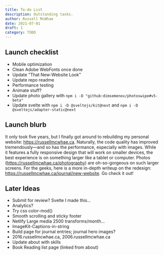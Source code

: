 ```yaml
---
title: To-do List
description: Outstanding tasks.
author: Russell McWhae
date: 2021-07-01
draft: 1
category: TODO
---
```


## Launch checklist

-   Mobile optimization
-   Clean Adobe WebFonts once done
-   Update "That New-Website Look"
-   Update repo readme
-   Performance testing
-   Animate stuff?
-   Update photo gallery with `npm i -D "github:dimsemenov/photoswipe#v5-beta"`
-   Update svelte with `npm i -D @sveltejs/kit@next` and `npm i -D @sveltejs/adapter-static@next`

## Launch blurb

It only took five years, but I finally got around to rebuilding my personal website: https://russellmcwhae.ca. Naturally, the code quality has improved tremendously—and so has the performance, especially with images. While it features a fully responsive design that will work on smaller devices, the best experience is on something larger like a tablet or computer. Photos (https://russellmcwhae.ca/photography) are oh-so-gorgeous on such larger screens. For the geeks, here is a more in-depth writeup on the redesign: https://russellmcwhae.ca/journal/new-website. Go check it out!

## Later Ideas

-   Submit for review? Svelte I made this…
-   Analytics?
-   Try css color-mod()
-   Smooth scrolling and sticky footer
-   Netlify Large media 2500 transforms/month…
-   ImageKit-Captions-in-string
-   Build <category> page for journal entries; journal hero images?
-   2016.russellmcwhae.ca, 2006.russellmcwhae.ca
-   Update about with skills
-   Book Reading list page (linked from about)
